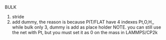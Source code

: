 BULK
1) stride 
2) add dummy, the reason is because PIT/FLAT have 4 indexes Pt,O,H,, while bulk only 3, dummy is add as place holder
NOTE. you can still use the net with Pt, but you must set it as 0 on the mass in LAMMPS/CP2k
